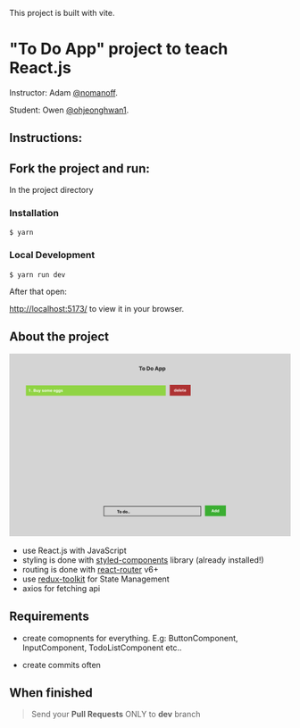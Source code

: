 This project is built with vite.

# "To Do App" project to teach React.js

Instructor: Adam [@nomanoff](https://github.com/nomanoff).

Student: Owen [@ohjeonghwan1](https://github.com/ohjeonghwan1).

## Instructions:

## Fork the project and run:

In the project directory

### Installation

```
$ yarn
```

### Local Development

```
$ yarn run dev
```

After that open:

[http://localhost:5173/](http://localhost:5173/) to view it in your browser.

## About the project

<a  href="/"><img  width="728"  src="/public/todo_app_figma.png"  alt="Demo"></a>

- use React.js with JavaScript
- styling is done with [styled-components](https://styled-components.com/) library (already installed!)
- routing is done with [react-router](https://reactrouter.com/en/main) v6+
- use [redux-toolkit](https://redux-toolkit.js.org/) for State Management
- axios for fetching api

## Requirements

- create comopnents for everything. E.g: ButtonComponent, InputComponent, TodoListComponent etc..

- create commits often

## When finished

> Send your **Pull Requests** ONLY to **dev** branch
